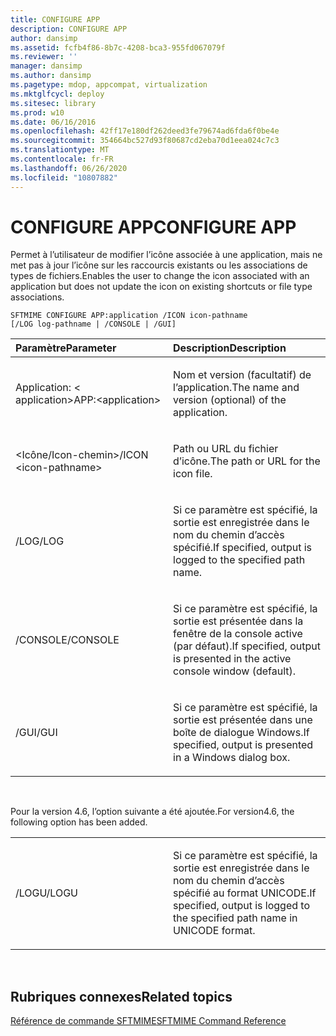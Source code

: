 ```yaml
---
title: CONFIGURE APP
description: CONFIGURE APP
author: dansimp
ms.assetid: fcfb4f86-8b7c-4208-bca3-955fd067079f
ms.reviewer: ''
manager: dansimp
ms.author: dansimp
ms.pagetype: mdop, appcompat, virtualization
ms.mktglfcycl: deploy
ms.sitesec: library
ms.prod: w10
ms.date: 06/16/2016
ms.openlocfilehash: 42ff17e180df262deed3fe79674ad6fda6f0be4e
ms.sourcegitcommit: 354664bc527d93f80687cd2eba70d1eea024c7c3
ms.translationtype: MT
ms.contentlocale: fr-FR
ms.lasthandoff: 06/26/2020
ms.locfileid: "10807882"
---
```

# <span data-ttu-id="8f3b5-103">CONFIGURE APP</span><span class="sxs-lookup"><span data-stu-id="8f3b5-103">CONFIGURE APP</span></span>


<span data-ttu-id="8f3b5-104">Permet à l’utilisateur de modifier l’icône associée à une application, mais ne met pas à jour l’icône sur les raccourcis existants ou les associations de types de fichiers.</span><span class="sxs-lookup"><span data-stu-id="8f3b5-104">Enables the user to change the icon associated with an application but does not update the icon on existing shortcuts or file type associations.</span></span>

`SFTMIME CONFIGURE APP:application /ICON icon-pathname                 [/LOG log-pathname | /CONSOLE | /GUI]`

<table>
<colgroup>
<col width="50%" />
<col width="50%" />
</colgroup>
<thead>
<tr class="header">
<th align="left"><span data-ttu-id="8f3b5-105">Paramètre</span><span class="sxs-lookup"><span data-stu-id="8f3b5-105">Parameter</span></span></th>
<th align="left"><span data-ttu-id="8f3b5-106">Description</span><span class="sxs-lookup"><span data-stu-id="8f3b5-106">Description</span></span></th>
</tr>
</thead>
<tbody>
<tr class="odd">
<td align="left"><p><span data-ttu-id="8f3b5-107">Application: &lt; application&gt;</span><span class="sxs-lookup"><span data-stu-id="8f3b5-107">APP:&lt;application&gt;</span></span></p></td>
<td align="left"><p><span data-ttu-id="8f3b5-108">Nom et version (facultatif) de l’application.</span><span class="sxs-lookup"><span data-stu-id="8f3b5-108">The name and version (optional) of the application.</span></span></p></td>
</tr>
<tr class="even">
<td align="left"><p><span data-ttu-id="8f3b5-109">&lt;Icône/Icon-chemin&gt;</span><span class="sxs-lookup"><span data-stu-id="8f3b5-109">/ICON &lt;icon-pathname&gt;</span></span></p></td>
<td align="left"><p><span data-ttu-id="8f3b5-110">Path ou URL du fichier d’icône.</span><span class="sxs-lookup"><span data-stu-id="8f3b5-110">The path or URL for the icon file.</span></span></p></td>
</tr>
<tr class="odd">
<td align="left"><p><span data-ttu-id="8f3b5-111">/LOG</span><span class="sxs-lookup"><span data-stu-id="8f3b5-111">/LOG</span></span></p></td>
<td align="left"><p><span data-ttu-id="8f3b5-112">Si ce paramètre est spécifié, la sortie est enregistrée dans le nom du chemin d’accès spécifié.</span><span class="sxs-lookup"><span data-stu-id="8f3b5-112">If specified, output is logged to the specified path name.</span></span></p></td>
</tr>
<tr class="even">
<td align="left"><p><span data-ttu-id="8f3b5-113">/CONSOLE</span><span class="sxs-lookup"><span data-stu-id="8f3b5-113">/CONSOLE</span></span></p></td>
<td align="left"><p><span data-ttu-id="8f3b5-114">Si ce paramètre est spécifié, la sortie est présentée dans la fenêtre de la console active (par défaut).</span><span class="sxs-lookup"><span data-stu-id="8f3b5-114">If specified, output is presented in the active console window (default).</span></span></p></td>
</tr>
<tr class="odd">
<td align="left"><p><span data-ttu-id="8f3b5-115">/GUI</span><span class="sxs-lookup"><span data-stu-id="8f3b5-115">/GUI</span></span></p></td>
<td align="left"><p><span data-ttu-id="8f3b5-116">Si ce paramètre est spécifié, la sortie est présentée dans une boîte de dialogue Windows.</span><span class="sxs-lookup"><span data-stu-id="8f3b5-116">If specified, output is presented in a Windows dialog box.</span></span></p></td>
</tr>
</tbody>
</table>

 

<span data-ttu-id="8f3b5-117">Pour la version 4.6, l’option suivante a été ajoutée.</span><span class="sxs-lookup"><span data-stu-id="8f3b5-117">For version4.6, the following option has been added.</span></span>

<table>
<colgroup>
<col width="50%" />
<col width="50%" />
</colgroup>
<tbody>
<tr class="odd">
<td align="left"><p><span data-ttu-id="8f3b5-118">/LOGU</span><span class="sxs-lookup"><span data-stu-id="8f3b5-118">/LOGU</span></span></p></td>
<td align="left"><p><span data-ttu-id="8f3b5-119">Si ce paramètre est spécifié, la sortie est enregistrée dans le nom du chemin d’accès spécifié au format UNICODE.</span><span class="sxs-lookup"><span data-stu-id="8f3b5-119">If specified, output is logged to the specified path name in UNICODE format.</span></span></p></td>
</tr>
</tbody>
</table>

 

## <span data-ttu-id="8f3b5-120">Rubriques connexes</span><span class="sxs-lookup"><span data-stu-id="8f3b5-120">Related topics</span></span>


[<span data-ttu-id="8f3b5-121">Référence de commande SFTMIME</span><span class="sxs-lookup"><span data-stu-id="8f3b5-121">SFTMIME Command Reference</span></span>](sftmime--command-reference.md)

 

 





